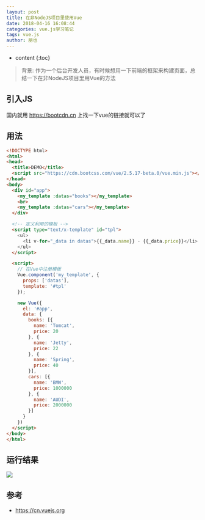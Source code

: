 ```yaml
---
layout: post
title: 在非NodeJS项目里使用Vue
date: 2018-04-16 16:08:44
categories: vue.js学习笔记
tags: vue.js
author: 朋也
---
```


* content
{:toc}

> 背景: 作为一个后台开发人员，有时候想用一下前端的框架来构建页面，总结一下在非NodeJS项目里用Vue的方法

## 引入JS

国内就用 https://bootcdn.cn 上找一下vue的链接就可以了





## 用法

```html
<!DOCTYPE html>
<html>
<head>
  <title>DEMO</title>
  <script src="https://cdn.bootcss.com/vue/2.5.17-beta.0/vue.min.js"></script>
</head>
<body>
  <div id="app">
    <my_template :datas="books"></my_template>
    <br>
    <my_template :datas="cars"></my_template>
  </div>

  <!-- 定义利用的模板 -->
  <script type="text/x-template" id="tpl">
    <ul>
      <li v-for="_data in datas">{{_data.name}} - {{_data.price}}</li>
    </ul>
  </script>

  <script>
    // 在Vue中注册模板
    Vue.component('my_template', {
      props: ['datas'],
      template: '#tpl'
    });

    new Vue({
      el: '#app',
      data: {
        books: [{
          name: 'Tomcat',
          price: 20
        }, {
          name: 'Jetty',
          price: 22
        }, {
          name: 'Spring',
          price: 40
        }],
        cars: [{
          name: 'BMW',
          price: 1000000
        }, {
          name: 'AUDI',
          price: 2000000
        }]
      }
    })
  </script>
</body>
</html>
```

## 运行结果

![](https://tomoya92.github.io/imgs/html-use-vue.png)

## 参考

- https://cn.vuejs.org
